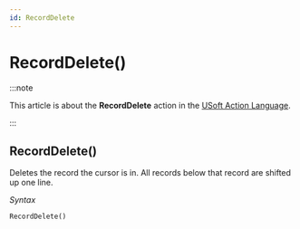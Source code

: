 ```yaml
---
id: RecordDelete
---
```


# RecordDelete()




:::note

This article is about the **RecordDelete** action in the [USoft Action Language](/docs/Task_flow/Action_Language_reference/USoft_Action_Language.md).

:::

## **RecordDelete()**

Deletes the record the cursor is in. All records below that record are shifted up one line.

*Syntax*

```
RecordDelete()
```

 